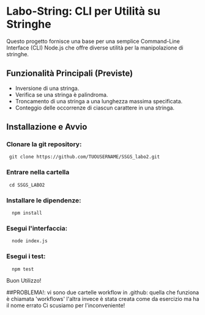 # Labo-String: CLI per Utilità su Stringhe

Questo progetto fornisce una base per una semplice Command-Line Interface (CLI) Node.js che offre diverse utilità per la manipolazione di stringhe.

## Funzionalità Principali (Previste)

* Inversione di una stringa.
* Verifica se una stringa è palindroma.
* Troncamento di una stringa a una lunghezza massima specificata.
* Conteggio delle occorrenze di ciascun carattere in una stringa. 

## Installazione e Avvio

### Clonare la git repository:  
 ```
  git clone https://github.com/TUOUSERNAME/SSGS_labo2.git
 ```

### Entrare nella cartella 
 ```
  cd SSGS_LABO2
 ```

### Installare le dipendenze: 
 ```
   npm install
 ```

### Esegui l'interfaccia: 
```
  node index.js
```

### Esegui i test: 
```
  npm test
```

Buon Utilizzo!

##PROBLEMA!: 
vi sono due cartelle workflow in .github: 
quella che funziona è chiamata 'workflows'
l'altra invece è stata creata come da esercizio ma ha il nome errato 
Ci scusiamo per l'inconveniente!

